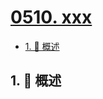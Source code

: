 # [0510. xxx](https://github.com/Tdahuyou/TNotes.leetcode/tree/main/notes/0510.%20xxx)

<!-- region:toc -->

- [1. 📝 概述](#1--概述)

<!-- endregion:toc -->

## 1. 📝 概述
